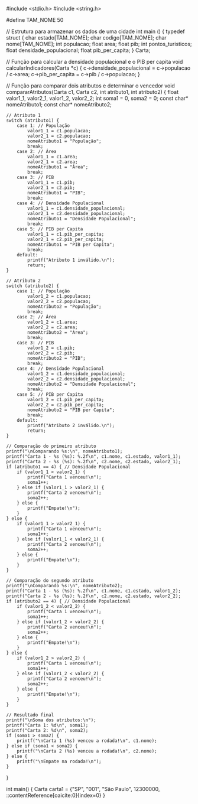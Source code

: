 #include <stdio.h>
#include <string.h>

#define TAM_NOME 50

// Estrutura para armazenar os dados de uma cidade
int main () {
typedef struct {
    char estado[TAM_NOME];
    char codigo[TAM_NOME];
    char nome[TAM_NOME];
    int populacao;
    float area;
    float pib;
    int pontos_turisticos;
    float densidade_populacional;
    float pib_per_capita;
} Carta;

// Função para calcular a densidade populacional e o PIB per capita
void calcularIndicadores(Carta *c) {
    c->densidade_populacional = c->populacao / c->area;
    c->pib_per_capita = c->pib / c->populacao;
}

// Função para comparar dois atributos e determinar o vencedor
void compararAtributos(Carta c1, Carta c2, int atributo1, int atributo2) {
    float valor1_1, valor2_1, valor1_2, valor2_2;
    int soma1 = 0, soma2 = 0;
    const char* nomeAtributo1;
    const char* nomeAtributo2;

    // Atributo 1
    switch (atributo1) {
        case 1: // População
            valor1_1 = c1.populacao;
            valor2_1 = c2.populacao;
            nomeAtributo1 = "População";
            break;
        case 2: // Área
            valor1_1 = c1.area;
            valor2_1 = c2.area;
            nomeAtributo1 = "Área";
            break;
        case 3: // PIB
            valor1_1 = c1.pib;
            valor2_1 = c2.pib;
            nomeAtributo1 = "PIB";
            break;
        case 4: // Densidade Populacional
            valor1_1 = c1.densidade_populacional;
            valor2_1 = c2.densidade_populacional;
            nomeAtributo1 = "Densidade Populacional";
            break;
        case 5: // PIB per Capita
            valor1_1 = c1.pib_per_capita;
            valor2_1 = c2.pib_per_capita;
            nomeAtributo1 = "PIB per Capita";
            break;
        default:
            printf("Atributo 1 inválido.\n");
            return;
    }

    // Atributo 2
    switch (atributo2) {
        case 1: // População
            valor1_2 = c1.populacao;
            valor2_2 = c2.populacao;
            nomeAtributo2 = "População";
            break;
        case 2: // Área
            valor1_2 = c1.area;
            valor2_2 = c2.area;
            nomeAtributo2 = "Área";
            break;
        case 3: // PIB
            valor1_2 = c1.pib;
            valor2_2 = c2.pib;
            nomeAtributo2 = "PIB";
            break;
        case 4: // Densidade Populacional
            valor1_2 = c1.densidade_populacional;
            valor2_2 = c2.densidade_populacional;
            nomeAtributo2 = "Densidade Populacional";
            break;
        case 5: // PIB per Capita
            valor1_2 = c1.pib_per_capita;
            valor2_2 = c2.pib_per_capita;
            nomeAtributo2 = "PIB per Capita";
            break;
        default:
            printf("Atributo 2 inválido.\n");
            return;
    }

    // Comparação do primeiro atributo
    printf("\nComparando %s:\n", nomeAtributo1);
    printf("Carta 1 - %s (%s): %.2f\n", c1.nome, c1.estado, valor1_1);
    printf("Carta 2 - %s (%s): %.2f\n", c2.nome, c2.estado, valor2_1);
    if (atributo1 == 4) { // Densidade Populacional
        if (valor1_1 < valor2_1) {
            printf("Carta 1 venceu!\n");
            soma1++;
        } else if (valor1_1 > valor2_1) {
            printf("Carta 2 venceu!\n");
            soma2++;
        } else {
            printf("Empate!\n");
        }
    } else {
        if (valor1_1 > valor2_1) {
            printf("Carta 1 venceu!\n");
            soma1++;
        } else if (valor1_1 < valor2_1) {
            printf("Carta 2 venceu!\n");
            soma2++;
        } else {
            printf("Empate!\n");
        }
    }

    // Comparação do segundo atributo
    printf("\nComparando %s:\n", nomeAtributo2);
    printf("Carta 1 - %s (%s): %.2f\n", c1.nome, c1.estado, valor1_2);
    printf("Carta 2 - %s (%s): %.2f\n", c2.nome, c2.estado, valor2_2);
    if (atributo2 == 4) { // Densidade Populacional
        if (valor1_2 < valor2_2) {
            printf("Carta 1 venceu!\n");
            soma1++;
        } else if (valor1_2 > valor2_2) {
            printf("Carta 2 venceu!\n");
            soma2++;
        } else {
            printf("Empate!\n");
        }
    } else {
        if (valor1_2 > valor2_2) {
            printf("Carta 1 venceu!\n");
            soma1++;
        } else if (valor1_2 < valor2_2) {
            printf("Carta 2 venceu!\n");
            soma2++;
        } else {
            printf("Empate!\n");
        }
    }

    // Resultado final
    printf("\nSoma dos atributos:\n");
    printf("Carta 1: %d\n", soma1);
    printf("Carta 2: %d\n", soma2);
    if (soma1 > soma2) {
        printf("\nCarta 1 (%s) venceu a rodada!\n", c1.nome);
    } else if (soma1 < soma2) {
        printf("\nCarta 2 (%s) venceu a rodada!\n", c2.nome);
    } else {
        printf("\nEmpate na rodada!\n");
    }
}

int main() {
    Carta carta1 = {"SP", "001", "São Paulo", 12300000, 
::contentReference[oaicite:0]{index=0} 
}
